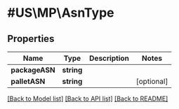 # #US\MP\AsnType

## Properties

Name | Type | Description | Notes
------------ | ------------- | ------------- | -------------
**packageASN** | **string** |  |
**palletASN** | **string** |  | [optional]


[[Back to Model list]](../) [[Back to API list]](../../Api/US/MP) [[Back to README]](../../README.md)
